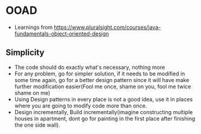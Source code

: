 # OOAD
- Learnings from https://www.pluralsight.com/courses/java-fundamentals-object-oriented-design

## Simplicity
- The code should do exactly what's necessary, nothing more
- For any problem, go for simpler solution, if it needs to be modified in some time again, go for a better design pattern since it will have make further modification easier(Fool me once, shame on you, fool me twice shame on me)
- Using Design patterns in every place is not a good idea, use it in places where you are going to modify code more than once.    
- Design incrementally, Build incrementally(imagine constructing multiple houses in apartment, dont go for painting in the first place after finishing the one side wall).

